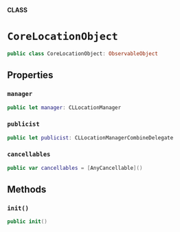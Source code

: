 **CLASS**

# `CoreLocationObject`

```swift
public class CoreLocationObject: ObservableObject
```

## Properties
### `manager`

```swift
public let manager: CLLocationManager
```

### `publicist`

```swift
public let publicist: CLLocationManagerCombineDelegate
```

### `cancellables`

```swift
public var cancellables = [AnyCancellable]()
```

## Methods
### `init()`

```swift
public init()
```

